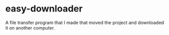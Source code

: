 # easy-downloader
A file transfer program that I made that moved the project and downloaded it on another computer.
